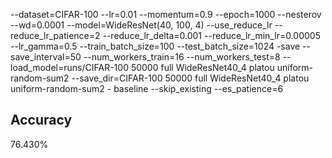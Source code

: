--dataset=CIFAR-100 --lr=0.01 --momentum=0.9 --epoch=1000 --nesterov --wd=0.0001 --model=WideResNet(40, 100, 4) --use_reduce_lr --reduce_lr_patience=2 --reduce_lr_delta=0.001 --reduce_lr_min_lr=0.00005 --lr_gamma=0.5 --train_batch_size=100 --test_batch_size=1024 -save --save_interval=50 --num_workers_train=16 --num_workers_test=8 --load_model=runs/CIFAR-100 50000 full WideResNet40_4 platou uniform-random-sum2 --save_dir=CIFAR-100 50000 full WideResNet40_4 platou uniform-random-sum2 - baseline --skip_existing --es_patience=6
## Accuracy
 76.430%